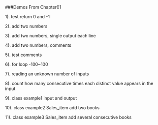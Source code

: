 ###Demos From Chapter01

1). test return 0 and -1

2). add two numbers

3). add two numbers, single output each line

4). add two numbers, comments

5). test comments

6). for loop -100~100

7). reading an unknown number of inputs

8). count how many consecutive times each distinct value appears in the input

9). class example1 input and output

10). class example2 Sales_item add two books

11). class example3 Sales_item add several consecutive books